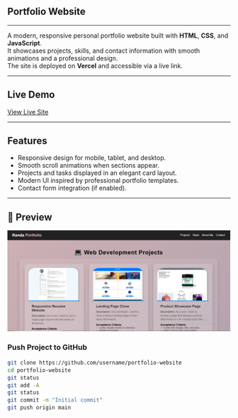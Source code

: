 ## Portfolio Website
---
A modern, responsive personal portfolio website built with **HTML**, **CSS**, and **JavaScript**.  
It showcases projects, skills, and contact information with smooth animations and a professional design.  
The site is deployed on **Vercel** and accessible via a live link.

---

## Live Demo
[View Live Site](https://corelia-sj9n.vercel.app/)  

---

## Features
- Responsive design for mobile, tablet, and desktop.
- Smooth scroll animations when sections appear.
- Projects and tasks displayed in an elegant card layout.
- Modern UI inspired by professional portfolio templates.
- Contact form integration (if enabled).

---
## 📸 Preview

![Preview Screenshot](Screenshot.png)  

### Push Project to GitHub 
```bash
git clone https://github.com/username/portfolio-website
cd portfolio-website
git status
git add -A
git status
git commit -m "Initial commit"
git push origin main
